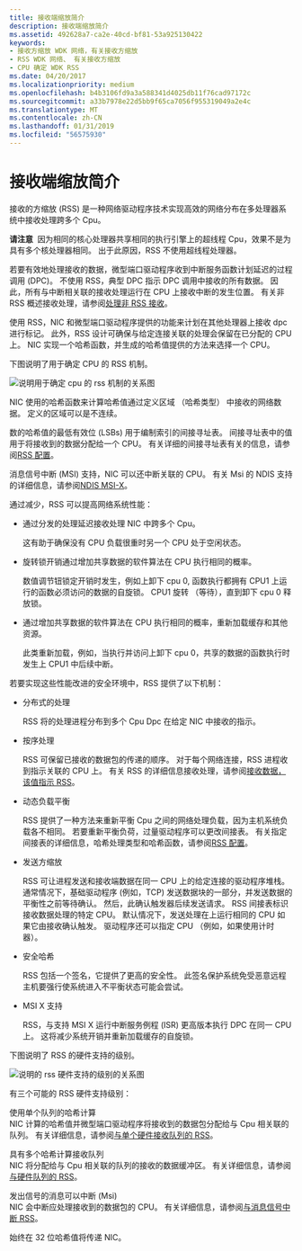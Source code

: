 ```yaml
---
title: 接收端缩放简介
description: 接收端缩放简介
ms.assetid: 492628a7-ca2e-40cd-bf81-53a925130422
keywords:
- 接收方缩放 WDK 网络，有关接收方缩放
- RSS WDK 网络、 有关接收方缩放
- CPU 确定 WDK RSS
ms.date: 04/20/2017
ms.localizationpriority: medium
ms.openlocfilehash: b4b3106fd9a3a588341d4025db11f76cad97172c
ms.sourcegitcommit: a33b7978e22d5bb9f65ca7056f955319049a2e4c
ms.translationtype: MT
ms.contentlocale: zh-CN
ms.lasthandoff: 01/31/2019
ms.locfileid: "56575930"
---
```

# <a name="introduction-to-receive-side-scaling"></a>接收端缩放简介





接收的方缩放 (RSS) 是一种网络驱动程序技术实现高效的网络分布在多处理器系统中接收处理跨多个 Cpu。

**请注意**  因为相同的核心处理器共享相同的执行引擎上的超线程 Cpu，效果不是为具有多个核处理器相同。 出于此原因，RSS 不使用超线程处理器。

 

若要有效地处理接收的数据，微型端口驱动程序收到中断服务函数计划延迟的过程调用 (DPC)。 不使用 RSS，典型 DPC 指示 DPC 调用中接收的所有数据。 因此，所有与中断相关联的接收处理运行在 CPU 上接收中断的发生位置。 有关非 RSS 概述接收处理，请参阅[处理非 RSS 接收](non-rss-receive-processing.md)。

使用 RSS，NIC 和微型端口驱动程序提供的功能来计划在其他处理器上接收 dpc 进行标记。 此外，RSS 设计可确保与给定连接关联的处理会保留在已分配的 CPU 上。 NIC 实现一个哈希函数，并生成的哈希值提供的方法来选择一个 CPU。

下图说明了用于确定 CPU 的 RSS 机制。

![说明用于确定 cpu 的 rss 机制的关系图](images/rss.png)

NIC 使用的哈希函数来计算哈希值通过定义区域 （哈希类型） 中接收的网络数据。 定义的区域可以是不连续。

数的哈希值的最低有效位 (LSBs) 用于编制索引的间接寻址表。 间接寻址表中的值用于将接收到的数据分配给一个 CPU。 有关详细的间接寻址表有关的信息，请参阅[RSS 配置](rss-configuration.md)。

消息信号中断 (MSI) 支持，NIC 可以还中断关联的 CPU。 有关 Msi 的 NDIS 支持的详细信息，请参阅[NDIS MSI-X](ndis-msi-x.md)。

通过减少，RSS 可以提高网络系统性能：

-   通过分发的处理延迟接收处理 NIC 中跨多个 Cpu。

    这有助于确保没有 CPU 负载很重时另一个 CPU 处于空闲状态。

-   旋转锁开销通过增加共享数据的软件算法在 CPU 执行相同的概率。

    数值调节钮锁定开销时发生，例如上卸下 cpu 0, 函数执行都拥有 CPU1 上运行的函数必须访问的数据的自旋锁。 CPU1 旋转 （等待），直到卸下 cpu 0 释放锁。

-   通过增加共享数据的软件算法在 CPU 执行相同的概率，重新加载缓存和其他资源。

    此类重新加载，例如，当执行并访问上卸下 cpu 0，共享的数据的函数执行时发生上 CPU1 中后续中断。

若要实现这些性能改进的安全环境中，RSS 提供了以下机制：

-   分布式的处理

    RSS 将的处理进程分布到多个 Cpu Dpc 在给定 NIC 中接收的指示。

-   按序处理

    RSS 可保留已接收的数据包的传递的顺序。 对于每个网络连接，RSS 进程收到指示关联的 CPU 上。 有关 RSS 的详细信息接收处理，请参阅[接收数据，该值指示 RSS](indicating-rss-receive-data.md)。

-   动态负载平衡

    RSS 提供了一种方法来重新平衡 Cpu 之间的网络处理负载，因为主机系统负载各不相同。 若要重新平衡负荷，过量驱动程序可以更改间接表。 有关指定间接表的详细信息，哈希处理类型和哈希函数，请参阅[RSS 配置](rss-configuration.md)。

-   发送方缩放

    RSS 可让进程发送和接收端数据在同一 CPU 上的给定连接的驱动程序堆栈。 通常情况下，基础驱动程序 (例如，TCP) 发送数据块的一部分，并发送数据的平衡性之前等待确认。 然后，此确认触发器后续发送请求。 RSS 间接表标识接收数据处理的特定 CPU。 默认情况下，发送处理在上运行相同的 CPU 如果它由接收确认触发。 驱动程序还可以指定 CPU （例如，如果使用计时器）。

-   安全哈希

    RSS 包括一个签名，它提供了更高的安全性。 此签名保护系统免受恶意远程主机要强行使系统进入不平衡状态可能会尝试。

-   MSI X 支持

    RSS，与支持 MSI X 运行中断服务例程 (ISR) 更高版本执行 DPC 在同一 CPU 上。 这将减少系统开销并重新加载缓存的自旋锁。

下图说明了 RSS 的硬件支持的级别。

![说明的 rss 硬件支持的级别的关系图](images/rss-hw.png)

有三个可能的 RSS 硬件支持级别：

<a href="" id="hash-calculation-with-a-single-queue"></a>使用单个队列的哈希计算  
NIC 计算的哈希值并微型端口驱动程序将接收到的数据包分配给与 Cpu 相关联的队列。 有关详细信息，请参阅[与单个硬件接收队列的 RSS](rss-with-a-single-hardware-receive-queue.md)。

<a href="" id="hash-calculation-with-multiple-receive-queues"></a>具有多个哈希计算接收队列  
NIC 将分配给与 Cpu 相关联的队列的接收的数据缓冲区。 有关详细信息，请参阅[与硬件队列的 RSS](rss-with-hardware-queuing.md)。

<a href="" id="message-signaled-interrupts--msis-"></a>发出信号的消息可以中断 (Msi)  
NIC 会中断应处理接收到的数据包的 CPU。 有关详细信息，请参阅[与消息信号中断 RSS](rss-with-message-signaled-interrupts.md)。

始终在 32 位哈希值将传递 NIC。

 

 





